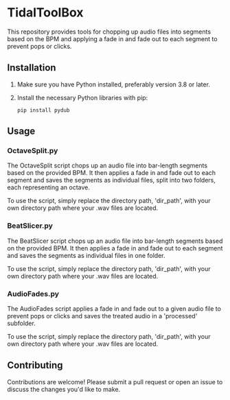 # TidalToolBox

This repository provides tools for chopping up audio files into segments based on the BPM and applying a fade in and fade out to each segment to prevent pops or clicks. 

## Installation

1. Make sure you have Python installed, preferably version 3.8 or later.
2. Install the necessary Python libraries with pip:

    ```
    pip install pydub
    ```

## Usage

### OctaveSplit.py

The OctaveSplit script chops up an audio file into bar-length segments based on the provided BPM. It then applies a fade in and fade out to each segment and saves the segments as individual files, split into two folders, each representing an octave.

To use the script, simply replace the directory path, 'dir_path', with your own directory path where your .wav files are located.

### BeatSlicer.py

The BeatSlicer script chops up an audio file into bar-length segments based on the provided BPM. It then applies a fade in and fade out to each segment and saves the segments as individual files in one folder.

To use the script, simply replace the directory path, 'dir_path', with your own directory path where your .wav files are located.

### AudioFades.py

The AudioFades script applies a fade in and fade out to a given audio file to prevent pops or clicks and saves the treated audio in a 'processed' subfolder.

To use the script, simply replace the directory path, 'dir_path', with your own directory path where your .wav files are located.

## Contributing

Contributions are welcome! Please submit a pull request or open an issue to discuss the changes you'd like to make.
